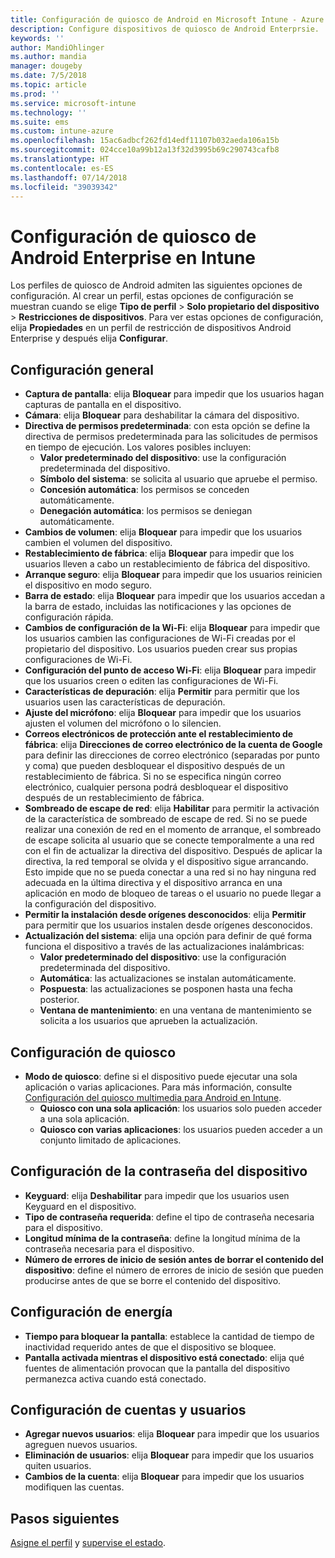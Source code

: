 ```yaml
---
title: Configuración de quiosco de Android en Microsoft Intune - Azure | Microsoft Docs
description: Configure dispositivos de quiosco de Android Enterprsie.
keywords: ''
author: MandiOhlinger
ms.author: mandia
manager: dougeby
ms.date: 7/5/2018
ms.topic: article
ms.prod: ''
ms.service: microsoft-intune
ms.technology: ''
ms.suite: ems
ms.custom: intune-azure
ms.openlocfilehash: 15ac6adbcf262fd14edf11107b032aeda106a15b
ms.sourcegitcommit: 024cce10a99b12a13f32d3995b69c290743cafb8
ms.translationtype: HT
ms.contentlocale: es-ES
ms.lasthandoff: 07/14/2018
ms.locfileid: "39039342"
---
```

# <a name="android-enterprise-kiosk-settings-in-intune"></a>Configuración de quiosco de Android Enterprise en Intune

Los perfiles de quiosco de Android admiten las siguientes opciones de configuración. Al crear un perfil, estas opciones de configuración se muestran cuando se elige **Tipo de perfil** > **Solo propietario del dispositivo** > **Restricciones de dispositivos**. Para ver estas opciones de configuración, elija **Propiedades** en un perfil de restricción de dispositivos Android Enterprise y después elija **Configurar**.

## <a name="general-settings"></a>Configuración general

- **Captura de pantalla**: elija **Bloquear** para impedir que los usuarios hagan capturas de pantalla en el dispositivo.
- **Cámara**: elija **Bloquear** para deshabilitar la cámara del dispositivo.
- **Directiva de permisos predeterminada**: con esta opción se define la directiva de permisos predeterminada para las solicitudes de permisos en tiempo de ejecución. Los valores posibles incluyen:
    - **Valor predeterminado del dispositivo**: use la configuración predeterminada del dispositivo.
    - **Símbolo del sistema**: se solicita al usuario que apruebe el permiso.
    - **Concesión automática**: los permisos se conceden automáticamente.
    - **Denegación automática**: los permisos se deniegan automáticamente.
- **Cambios de volumen**: elija **Bloquear** para impedir que los usuarios cambien el volumen del dispositivo.
- **Restablecimiento de fábrica**: elija **Bloquear** para impedir que los usuarios lleven a cabo un restablecimiento de fábrica del dispositivo.
- **Arranque seguro**: elija **Bloquear** para impedir que los usuarios reinicien el dispositivo en modo seguro.
- **Barra de estado**: elija **Bloquear** para impedir que los usuarios accedan a la barra de estado, incluidas las notificaciones y las opciones de configuración rápida.
- **Cambios de configuración de la Wi-Fi**: elija **Bloquear** para impedir que los usuarios cambien las configuraciones de Wi-Fi creadas por el propietario del dispositivo. Los usuarios pueden crear sus propias configuraciones de Wi-Fi.
- **Configuración del punto de acceso Wi-Fi**: elija **Bloquear** para impedir que los usuarios creen o editen las configuraciones de Wi-Fi.
- **Características de depuración**: elija **Permitir** para permitir que los usuarios usen las características de depuración.
- **Ajuste del micrófono**: elija **Bloquear** para impedir que los usuarios ajusten el volumen del micrófono o lo silencien.
- **Correos electrónicos de protección ante el restablecimiento de fábrica**: elija **Direcciones de correo electrónico de la cuenta de Google** para definir las direcciones de correo electrónico (separadas por punto y coma) que pueden desbloquear el dispositivo después de un restablecimiento de fábrica. Si no se especifica ningún correo electrónico, cualquier persona podrá desbloquear el dispositivo después de un restablecimiento de fábrica.
- **Sombreado de escape de red**: elija **Habilitar** para permitir la activación de la característica de sombreado de escape de red. Si no se puede realizar una conexión de red en el momento de arranque, el sombreado de escape solicita al usuario que se conecte temporalmente a una red con el fin de actualizar la directiva del dispositivo. Después de aplicar la directiva, la red temporal se olvida y el dispositivo sigue arrancando. Esto impide que no se pueda conectar a una red si no hay ninguna red adecuada en la última directiva y el dispositivo arranca en una aplicación en modo de bloqueo de tareas o el usuario no puede llegar a la configuración del dispositivo.
- **Permitir la instalación desde orígenes desconocidos**: elija **Permitir** para permitir que los usuarios instalen desde orígenes desconocidos.
- **Actualización del sistema**: elija una opción para definir de qué forma funciona el dispositivo a través de las actualizaciones inalámbricas:
    - **Valor predeterminado del dispositivo**: use la configuración predeterminada del dispositivo.
    - **Automática**: las actualizaciones se instalan automáticamente.
    - **Pospuesta**: las actualizaciones se posponen hasta una fecha posterior.
    - **Ventana de mantenimiento**: en una ventana de mantenimiento se solicita a los usuarios que aprueben la actualización.

## <a name="kiosk-settings"></a>Configuración de quiosco

- **Modo de quiosco**: define si el dispositivo puede ejecutar una sola aplicación o varias aplicaciones. Para más información, consulte [Configuración del quiosco multimedia para Android en Intune](android-kiosk-settings.md).
    - **Quiosco con una sola aplicación**: los usuarios solo pueden acceder a una sola aplicación.
    - **Quiosco con varias aplicaciones**: los usuarios pueden acceder a un conjunto limitado de aplicaciones.

## <a name="device-password-settings"></a>Configuración de la contraseña del dispositivo

- **Keyguard**: elija **Deshabilitar** para impedir que los usuarios usen Keyguard en el dispositivo.
- **Tipo de contraseña requerida**: define el tipo de contraseña necesaria para el dispositivo.
- **Longitud mínima de la contraseña**: define la longitud mínima de la contraseña necesaria para el dispositivo.
- **Número de errores de inicio de sesión antes de borrar el contenido del dispositivo**: define el número de errores de inicio de sesión que pueden producirse antes de que se borre el contenido del dispositivo.

## <a name="power-settings"></a>Configuración de energía

- **Tiempo para bloquear la pantalla**: establece la cantidad de tiempo de inactividad requerido antes de que el dispositivo se bloquee.
- **Pantalla activada mientras el dispositivo está conectado**: elija qué fuentes de alimentación provocan que la pantalla del dispositivo permanezca activa cuando está conectado.

## <a name="users-and-accounts-settings"></a>Configuración de cuentas y usuarios

- **Agregar nuevos usuarios**: elija **Bloquear** para impedir que los usuarios agreguen nuevos usuarios.
- **Eliminación de usuarios**: elija **Bloquear** para impedir que los usuarios quiten usuarios.
- **Cambios de la cuenta**: elija **Bloquear** para impedir que los usuarios modifiquen las cuentas.

## <a name="next-steps"></a>Pasos siguientes
[Asigne el perfil](device-profile-assign.md) y [supervise el estado](device-profile-monitor.md).



